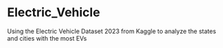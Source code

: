 # Electric_Vehicle
Using the Electric Vehicle Dataset 2023 from Kaggle to analyze the states and cities with the most EVs
